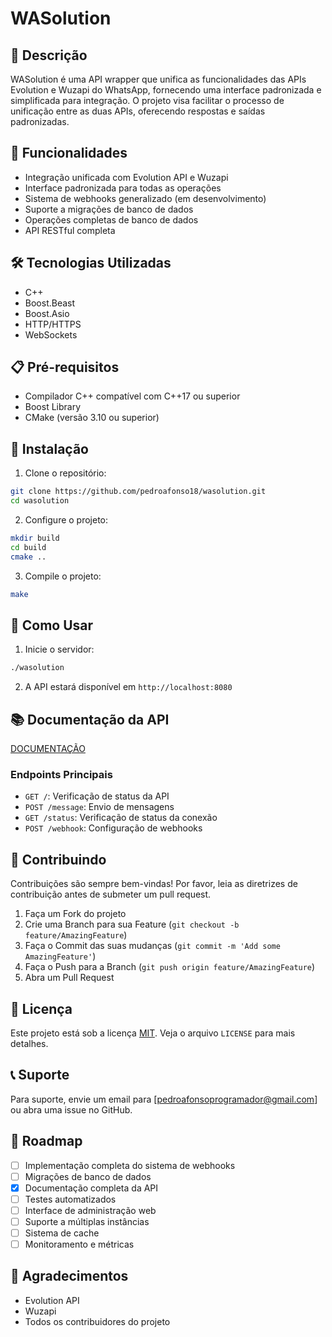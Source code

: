 # WASolution

## 📝 Descrição
WASolution é uma API wrapper que unifica as funcionalidades das APIs Evolution e Wuzapi do WhatsApp, fornecendo uma interface padronizada e simplificada para integração. O projeto visa facilitar o processo de unificação entre as duas APIs, oferecendo respostas e saídas padronizadas.

## 🚀 Funcionalidades
- Integração unificada com Evolution API e Wuzapi
- Interface padronizada para todas as operações
- Sistema de webhooks generalizado (em desenvolvimento)
- Suporte a migrações de banco de dados
- Operações completas de banco de dados
- API RESTful completa

## 🛠️ Tecnologias Utilizadas
- C++
- Boost.Beast
- Boost.Asio
- HTTP/HTTPS
- WebSockets

## 📋 Pré-requisitos
- Compilador C++ compatível com C++17 ou superior
- Boost Library
- CMake (versão 3.10 ou superior)

## 🔧 Instalação
1. Clone o repositório:
```bash
git clone https://github.com/pedroafonso18/wasolution.git
cd wasolution
```

2. Configure o projeto:
```bash
mkdir build
cd build
cmake ..
```

3. Compile o projeto:
```bash
make
```

## 🚀 Como Usar
1. Inicie o servidor:
```bash
./wasolution
```

2. A API estará disponível em `http://localhost:8080`

## 📚 Documentação da API
[DOCUMENTAÇÃO](docs/api.md)

### Endpoints Principais
- `GET /`: Verificação de status da API
- `POST /message`: Envio de mensagens
- `GET /status`: Verificação de status da conexão
- `POST /webhook`: Configuração de webhooks

## 🤝 Contribuindo
Contribuições são sempre bem-vindas! Por favor, leia as diretrizes de contribuição antes de submeter um pull request.

1. Faça um Fork do projeto
2. Crie uma Branch para sua Feature (`git checkout -b feature/AmazingFeature`)
3. Faça o Commit das suas mudanças (`git commit -m 'Add some AmazingFeature'`)
4. Faça o Push para a Branch (`git push origin feature/AmazingFeature`)
5. Abra um Pull Request

## 📄 Licença
Este projeto está sob a licença [MIT](LICENSE). Veja o arquivo `LICENSE` para mais detalhes.

## 📞 Suporte
Para suporte, envie um email para [pedroafonsoprogramador@gmail.com] ou abra uma issue no GitHub.

## 🔮 Roadmap
- [ ] Implementação completa do sistema de webhooks
- [ ] Migrações de banco de dados
- [X] Documentação completa da API
- [ ] Testes automatizados
- [ ] Interface de administração web
- [ ] Suporte a múltiplas instâncias
- [ ] Sistema de cache
- [ ] Monitoramento e métricas

## 🙏 Agradecimentos
- Evolution API
- Wuzapi
- Todos os contribuidores do projeto
